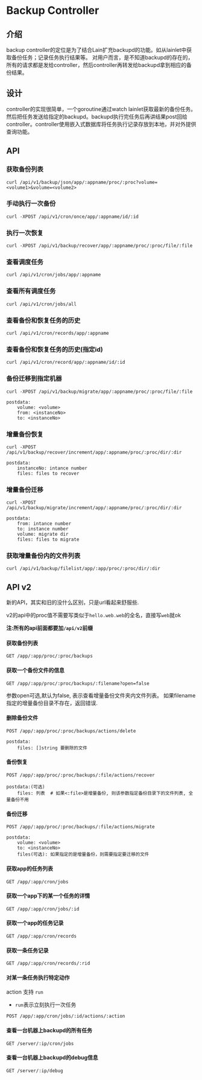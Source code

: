 Backup Controller
====

## 介绍

backup controller的定位是为了结合Lain扩充backupd的功能。如从lainlet中获取备份任务；记录任务执行结果等。
对用户而言，是不知道backupd的存在的，所有的请求都是发给controller，然后controller再转发给backupd拿到相应的备份结果。

## 设计

controller的实现很简单，一个goroutine通过watch lainlet获取最新的备份任务。然后把任务发送给指定的backupd。backupd执行完任务后再讲结果post回给controller。controller使用嵌入式数据库将任务执行记录存放到本地，并对外提供查询功能。

## API

### 获取备份列表
```
curl /api/v1/backup/json/app/:appname/proc/:proc?volume=<volume1>&volume=<volume2>
```

### 手动执行一次备份
```
curl -XPOST /api/v1/cron/once/app/:appname/id/:id
```

### 执行一次恢复
```
curl -XPOST /api/v1/backup/recover/app/:appname/proc/:proc/file/:file
```

### 查看调度任务

```
curl /api/v1/cron/jobs/app/:appname
```

### 查看所有调度任务

```
curl /api/v1/cron/jobs/all
```

### 查看备份和恢复任务的历史

```
curl /api/v1/cron/records/app/:appname
```

### 查看备份和恢复任务的历史(指定id)

```
curl /api/v1/cron/record/app/:appname/id/:id
```


### 备份迁移到指定机器

```
curl -XPOST /api/v1/backup/migrate/app/:appname/proc/:proc/file/:file

postdata:
    volume: <volume>
    from: <instanceNo>
    to: <instanceNo>
```

### 增量备份恢复

```
curl -XPOST /api/v1/backup/recover/increment/app/:appname/proc/:proc/dir/:dir

postdata:
    instanceNo: intance number
    files: files to recover
```

### 增量备份迁移

```
curl -XPOST /api/v1/backup/migrate/increment/app/:appname/proc/:proc/dir/:dir

postdata:
    from: intance number
    to: instance number
    volume: migrate dir
    files: files to migrate
```

### 获取增量备份内的文件列表

```
curl /api/v1/backup/filelist/app/:app/proc/:proc/dir/:dir
```


## API v2

新的API，其实和旧的没什么区别，只是url看起来舒服些. 

v2的api中的proc值不需要写类似于`hello.web.web`的全名，直接写`web`就ok

**注:所有的api前面都要加`/api/v2`前缀**

#### 获取备份列表

```
GET /app/:app/proc/:proc/backups
```

#### 获取一个备份文件的信息

```
GET /app/:app/proc/:proc/backups/:filename?open=false

```
参数open可选,默认为false, 表示查看增量备份文件夹内文件列表。
如果filename指定的增量备份目录不存在，返回错误.

#### 删除备份文件

```
POST /app/:app/proc/:proc/backups/actions/delete

postdata:
    files: []string 要删除的文件
```

#### 备份恢复

```
POST /app/:app/proc/:proc/backups/:file/actions/recover

postdata:(可选)
    files: 列表  # 如果<:file>是增量备份, 则该参数指定备份目录下的文件列表, 全量备份不用

```

#### 备份迁移

```
POST /app/:app/proc/:proc/backups/:file/actions/migrate

postdata:
    volume: <volume>
    to: <instanceNo>
    files(可选): 如果指定的是增量备份，则需要指定要迁移的文件
```

#### 获取app的任务列表

```
GET /app/:app/cron/jobs
```

#### 获取一个app下的某一个任务的详情

```
GET /app/:app/cron/jobs/:id
```

#### 获取一个app的任务记录

```
GET /app/:app/cron/records
```

#### 获取一条任务记录

```
GET /app/:app/cron/records/:rid
```

#### 对某一条任务执行特定动作

action 支持 `run`

- `run`表示立刻执行一次任务

```
POST /app/:app/cron/jobs/:id/actions/:action
```

#### 查看一台机器上backupd的所有任务

```
GET /server/:ip/cron/jobs
```

#### 查看一台机器上backupd的debug信息

```
GET /server/:ip/debug
```
